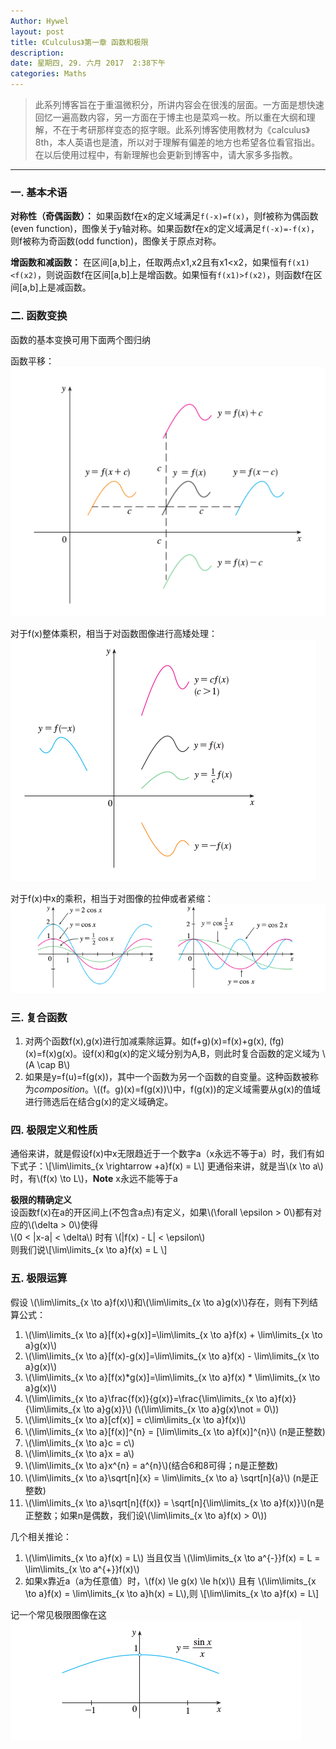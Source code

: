 ```yaml
---
Author: Hywel
layout: post
title: 《Culculus》第一章 函数和极限
description: 
date: 星期四, 29. 六月 2017  2:38下午
categories: Maths 
---
```


>此系列博客旨在于重温微积分，所讲内容会在很浅的层面。一方面是想快速回忆一遍高数内容，另一方面在于博主也是菜鸡一枚。所以重在大纲和理解，不在于考研那样变态的抠字眼。此系列博客使用教材为《calculus》8th，本人英语也是渣，所以对于理解有偏差的地方也希望各位看官指出。在以后使用过程中，有新理解也会更新到博客中，请大家多多指教。

---

### 一. 基本术语

**对称性（奇偶函数）：** 如果函数f在x的定义域满足`f(-x)=f(x)`，则f被称为偶函数(even function)，图像关于y轴对称。如果函数f在x的定义域满足`f(-x)=-f(x)`，则f被称为奇函数(odd function)，图像关于原点对称。

**增函数和减函数：** 在区间[a,b]上，任取两点x1,x2且有x1<x2，如果恒有`f(x1)<f(x2)`，则说函数f在区间[a,b]上是增函数。如果恒有`f(x1)>f(x2)`，则函数f在区间[a,b]上是减函数。

### 二. 函数变换
函数的基本变换可用下面两个图归纳

函数平移：
![平移](/assets/image/postImg/Maths/calculus/chapter1/figure1-translate.png)

对于f(x)整体乘积，相当于对函数图像进行高矮处理：
![延伸](/assets/image/postImg/Maths/calculus/chapter1/figure2-stretch.png)

对于f(x)中x的乘积，相当于对图像的拉伸或者紧缩：
![对比](/assets/image/postImg/Maths/calculus/chapter1/figure3.png)

### 三. 复合函数
1. 对两个函数f(x),g(x)进行加减乘除运算。如(f+g)(x)=f(x)+g(x), (fg)(x)=f(x)g(x)。设f(x)和g(x)的定义域分别为A,B，则此时复合函数的定义域为 \\(A \cap B\\) 
2. 如果是y=f(u)=f(g(x))，其中一个函数为另一个函数的自变量。这种函数被称为*composition*。\\((f。g)(x)=f(g(x))\\)中，f(g(x))的定义域需要从g(x)的值域进行筛选后在结合g(x)的定义域确定。

### 四. 极限定义和性质
通俗来讲，就是假设f(x)中x无限趋近于一个数字a（x永远不等于a）时，我们有如下式子：\\[\lim\limits_{x \rightarrow +a}f(x) = L\\]
更通俗来讲，就是当\\(x \to a\\)时，有\\(f(x) \to L\\)，**Note** x永远不能等于a

**极限的精确定义**  
设函数f(x)在a的开区间上(不包含a点)有定义，如果\\(\forall \epsilon > 0\\)都有对应的\\(\delta > 0\\)使得  
\\(0 < |x-a| < \delta\\) 时有 \\(|f(x) - L| < \epsilon\\)  
则我们说\\[\lim\limits_{x \to a}f(x) = L \\]

### 五. 极限运算
假设 \\(\lim\limits_{x \to a}f(x)\\)和\\(\lim\limits_{x \to a}g(x)\\)存在，则有下列结算公式：  
1. \\(\lim\limits_{x \to a}[f(x)+g(x)]=\lim\limits_{x \to a}f(x) + \lim\limits_{x \to a}g(x)\\)  
2. \\(\lim\limits_{x \to a}[f(x)-g(x)]=\lim\limits_{x \to a}f(x) - \lim\limits_{x \to a}g(x)\\)  
3. \\(\lim\limits_{x \to a}[f(x)*g(x)]=\lim\limits_{x \to a}f(x) * \lim\limits_{x \to a}g(x)\\)  
4. \\(\lim\limits_{x \to a}\frac{f(x)}{g(x)}=\frac{\lim\limits_{x \to a}f(x)}{\lim\limits_{x \to a}g(x)}\\) (\\(\lim\limits_{x \to a}g(x)\not = 0\\))  
5. \\(\lim\limits_{x \to a}[cf(x)] = c\lim\limits_{x \to a}f(x)\\)  
6. \\(\lim\limits_{x \to a}[f(x)]^{n} = [\lim\limits_{x \to a}f(x)]^{n}\\) (n是正整数)  
7. \\(\lim\limits_{x \to a}c = c\\)  
8. \\(\lim\limits_{x \to a}x = a\\)   
9. \\(\lim\limits_{x \to a}x^{n} = a^{n}\\)(结合6和8可得；n是正整数)  
10. \\(\lim\limits_{x \to a}\sqrt[n]{x} = \lim\limits_{x \to a} \sqrt[n]{a}\\) (n是正整数)  
11. \\(\lim\limits_{x \to a}\sqrt[n]{f(x)} = \sqrt[n]{\lim\limits_{x \to a}f(x)}\\)(n是正整数；如果n是偶数，我们设\\(\lim\limits_{x \to a}f(x) > 0\\))  

几个相关推论：  
1. \\(\lim\limits_{x \to a}f(x) = L\\) 当且仅当 \\(\lim\limits_{x \to a^{-}}f(x) = L = \lim\limits_{x \to a^{+}}f(x)\\)  
2. 如果x靠近a（a为任意值）时，\\(f(x) \le g(x) \le h(x)\\) 且有 \\(\lim\limits_{x \to a}f(x) = \lim\limits_{x \to a}h(x) = L\\),则
\\[\lim\limits_{x \to a}f(x) = L\\]

记一个常见极限图像在这
![sinx/x](/assets/image/postImg/Maths/calculus/chapter1/figure4.png)


